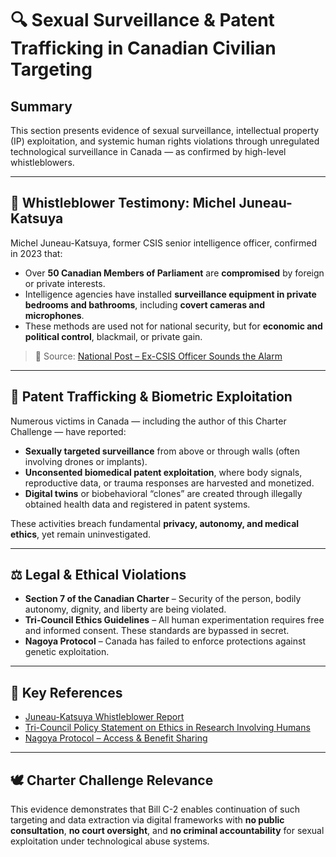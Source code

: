 # 🔍 Sexual Surveillance & Patent Trafficking in Canadian Civilian Targeting

## Summary

This section presents evidence of sexual surveillance, intellectual property (IP) exploitation, and systemic human rights violations through unregulated technological surveillance in Canada — as confirmed by high-level whistleblowers.

---

## 🧠 Whistleblower Testimony: Michel Juneau-Katsuya

Michel Juneau-Katsuya, former CSIS senior intelligence officer, confirmed in 2023 that:

- Over **50 Canadian Members of Parliament** are **compromised** by foreign or private interests.
- Intelligence agencies have installed **surveillance equipment in private bedrooms and bathrooms**, including **covert cameras and microphones**.
- These methods are used not for national security, but for **economic and political control**, blackmail, or private gain.

> 📰 Source: [National Post – Ex-CSIS Officer Sounds the Alarm](https://nationalpost.com/news/politics/ex-csis-officer-michel-juneau-katsuya-surveillance)

---

## 🧬 Patent Trafficking & Biometric Exploitation

Numerous victims in Canada — including the author of this Charter Challenge — have reported:

- **Sexually targeted surveillance** from above or through walls (often involving drones or implants).
- **Unconsented biomedical patent exploitation**, where body signals, reproductive data, or trauma responses are harvested and monetized.
- **Digital twins** or biobehavioral “clones” are created through illegally obtained health data and registered in patent systems.

These activities breach fundamental **privacy, autonomy, and medical ethics**, yet remain uninvestigated.

---

## ⚖️ Legal & Ethical Violations

- **Section 7 of the Canadian Charter** – Security of the person, bodily autonomy, dignity, and liberty are being violated.
- **Tri-Council Ethics Guidelines** – All human experimentation requires free and informed consent. These standards are bypassed in secret.
- **Nagoya Protocol** – Canada has failed to enforce protections against genetic exploitation.

---

## 🔗 Key References

- [Juneau-Katsuya Whistleblower Report](https://nationalpost.com/news/politics/ex-csis-officer-michel-juneau-katsuya-surveillance)
- [Tri-Council Policy Statement on Ethics in Research Involving Humans](https://ethics.gc.ca/eng/policy-politique_tcps2-eptc2_2018.html)
- [Nagoya Protocol – Access & Benefit Sharing](https://www.cbd.int/abs/)

---

## 🕊️ Charter Challenge Relevance

This evidence demonstrates that Bill C-2 enables continuation of such targeting and data extraction via digital frameworks with **no public consultation**, **no court oversight**, and **no criminal accountability** for sexual exploitation under technological abuse systems.
